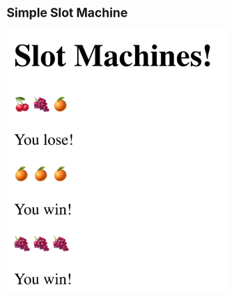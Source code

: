 # Simple Slot Machine
![alt text](https://github.com/MyoThuraZaw/Simple-Slot-Machine/blob/master/resources/Slot%20Machine.png)